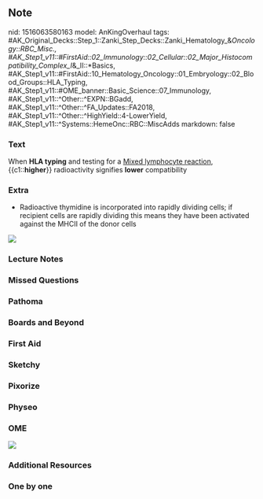 ## Note
nid: 1516063580163
model: AnKingOverhaul
tags: #AK_Original_Decks::Step_1::Zanki_Step_Decks::Zanki_Hematology_&_Oncology::RBC_Misc., #AK_Step1_v11::#FirstAid::02_Immunology::02_Cellular::02_Major_Histocompatibility_Complex_I_&_II::*Basics, #AK_Step1_v11::#FirstAid::10_Hematology_Oncology::01_Embryology::02_Blood_Groups::HLA_Typing, #AK_Step1_v11::#OME_banner::Basic_Science::07_Immunology, #AK_Step1_v11::^Other::^EXPN::BGadd, #AK_Step1_v11::^Other::^FA_Updates::FA2018, #AK_Step1_v11::^Other::^HighYield::4-LowerYield, #AK_Step1_v11::^Systems::HemeOnc::RBC::MiscAdds
markdown: false

### Text
When <b>HLA typing</b> and testing for a <u>Mixed lymphocyte
reaction</u>, {{c1::<b>higher</b>}} radioactivity signifies
<b>lower</b> compatibility

### Extra
- Radioactive thymidine is incorporated into rapidly dividing
cells; if recipient cells are rapidly dividing this means they have
been activated against the MHCII of the donor cells
<div><img src="paste-1838246002987.jpg"></div>

### Lecture Notes


### Missed Questions


### Pathoma


### Boards and Beyond


### First Aid


### Sketchy


### Pixorize


### Physeo


### OME
<div class="ome-widget">
  <a href=
  "https://onlinemeded.org/spa/immunology?ref=anki"><img src=
  "_OME_AnkiFlashcards_Topic_5.png"></a>
</div>

### Additional Resources


### One by one

